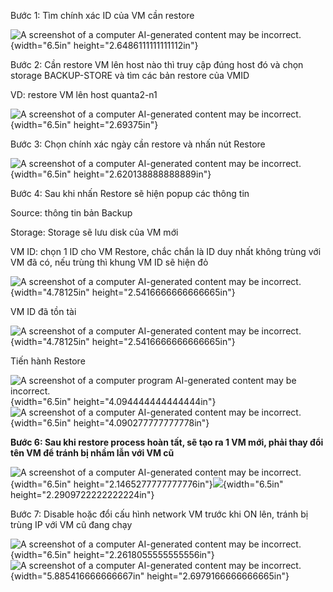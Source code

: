 Bước 1: Tìm chính xác ID của VM cần restore

![A screenshot of a computer AI-generated content may be
incorrect.](media/image1.png){width="6.5in"
height="2.6486111111111112in"}

Bước 2: Cần restore VM lên host nào thì truy cập đúng host đó và chọn
storage BACKUP-STORE và tìm các bản restore của VMID

VD: restore VM lên host quanta2-n1

![A screenshot of a computer AI-generated content may be
incorrect.](media/image2.png){width="6.5in" height="2.69375in"}

Bước 3: Chọn chính xác ngày cần restore và nhấn nút Restore

![A screenshot of a computer AI-generated content may be
incorrect.](media/image3.png){width="6.5in"
height="2.620138888888889in"}

Bước 4: Sau khi nhấn Restore sẽ hiện popup các thông tin

Source: thông tin bản Backup

Storage: Storage sẽ lưu disk của VM mới

VM ID: chọn 1 ID cho VM Restore, chắc chắn là ID duy nhất không trùng
với VM đã có, nếu trùng thì khung VM ID sẽ hiện đỏ

![A screenshot of a computer AI-generated content may be
incorrect.](media/image4.png){width="4.78125in"
height="2.5416666666666665in"}

VM ID đã tồn tài

![A screenshot of a computer AI-generated content may be
incorrect.](media/image5.png){width="4.78125in"
height="2.5416666666666665in"}

Tiến hành Restore

![A screenshot of a computer program AI-generated content may be
incorrect.](media/image6.png){width="6.5in"
height="4.094444444444444in"}![A screenshot of a computer AI-generated
content may be incorrect.](media/image7.png){width="6.5in"
height="4.090277777777778in"}

**Bước 6: Sau khi restore process hoàn tất, sẽ tạo ra 1 VM mới, phải
thay đổi tên VM để tránh bị nhầm lẫn với VM cũ**

![A screenshot of a computer AI-generated content may be
incorrect.](media/image8.png){width="6.5in"
height="2.1465277777777776in"}![](media/image9.png){width="6.5in"
height="2.2909722222222224in"}

Bước 7: Disable hoặc đổi cấu hình network VM trước khi ON lên, tránh bị
trùng IP với VM cũ đang chạy

![A screenshot of a computer AI-generated content may be
incorrect.](media/image10.png){width="6.5in"
height="2.2618055555555556in"}![A screenshot of a computer AI-generated
content may be
incorrect.](media/image11.png){width="5.885416666666667in"
height="2.6979166666666665in"}
